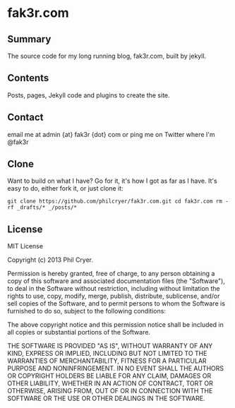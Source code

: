fak3r.com
=========

## Summary

The source code for my long running blog, fak3r.com, built by jekyll.

## Contents

Posts, pages, Jekyll code and plugins to create the site.

## Contact

email me at admin {at} fak3r {dot} com or ping me on Twitter where I'm @fak3r

## Clone

Want to build on what I have? Go for it, it's how I got as far as I have. It's easy to do, either fork it, or just clone it:

`git clone https://github.com/philcryer/fak3r.com.git
cd fak3r.com
rm -rf _drafts/* _/posts/*`

## License 

MIT License

Copyright (c) 2013 Phil Cryer.

Permission is hereby granted, free of charge, to any person obtaining a copy of this software and associated documentation files (the "Software"), to deal in the Software without restriction, including without limitation the rights to use, copy, modify, merge, publish, distribute, sublicense, and/or sell copies of the Software, and to permit persons to whom the Software is furnished to do so, subject to the following conditions:

The above copyright notice and this permission notice shall be included in all copies or substantial portions of the Software.

THE SOFTWARE IS PROVIDED "AS IS", WITHOUT WARRANTY OF ANY KIND, EXPRESS OR IMPLIED, INCLUDING BUT NOT LIMITED TO THE WARRANTIES OF MERCHANTABILITY, FITNESS FOR A PARTICULAR PURPOSE AND NONINFRINGEMENT. IN NO EVENT SHALL THE AUTHORS OR COPYRIGHT HOLDERS BE LIABLE FOR ANY CLAIM, DAMAGES OR OTHER LIABILITY, WHETHER IN AN ACTION OF CONTRACT, TORT OR OTHERWISE, ARISING FROM, OUT OF OR IN CONNECTION WITH THE SOFTWARE OR THE USE OR OTHER DEALINGS IN THE SOFTWARE.
